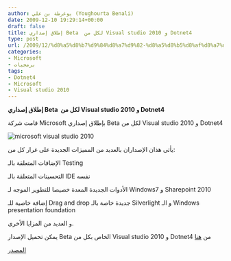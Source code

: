 ```yaml
---
author: يوغرطة بن علي (Youghourta Benali)
date: 2009-12-10 19:29:14+00:00
draft: false
title: إطلاق إصداري Beta  لكل من Visual studio 2010 و Dotnet4
type: post
url: /2009/12/%d8%a5%d8%b7%d9%84%d8%a7%d9%82-%d8%a5%d8%b5%d8%af%d8%a7%d8%b1%d9%8a-beta-%d9%84%d9%83%d9%84-%d9%85%d9%86-visual-studio-2010-%d9%88-dotnet4/
categories:
- Microsoft
- برمجيات
tags:
- Dotnet4
- Microsoft
- Visual studio 2010
---
```


**إطلاق إصداري Beta  لكل من Visual studio 2010 و Dotnet4**



قامت شركة Microsoft بإطلاق إصداري Beta لكل من Visual studio 2010 و Dotnet4

![microsoft visual studio 2010](http://www.it-scoop.com/wp-content/uploads/2009/12/microsoft-visual-studio-20101-300x225.jpg)


يأتي هذان الإصداران بالعديد من المميزات الجديدة على غرار كل من:

الإضافات المتعلقة بالـ Testing

التحسينات المتعلقة بالـ IDE نفسه

الأدوات الجديدة المعدة خصيصا للتطوير الموجه لـ Windows7 و Sharepoint 2010

إضافة خاصية للـ Drag and drop جديدة خاصة بالـ Silverlight و الـ Windows presentation foundation

و العديد من المزايا الأخرى.

يمكن تحميل الإصدار Beta الخاص بكل من Visual studio 2010 و Dotnet4 من [هنا](http://www.microsoft.com/visualstudio/en-us/default.mspx)

[المصدر](http://www.microsoft.com/presspass/press/2009/oct09/10-19vsfinalstretchpr.mspx)
